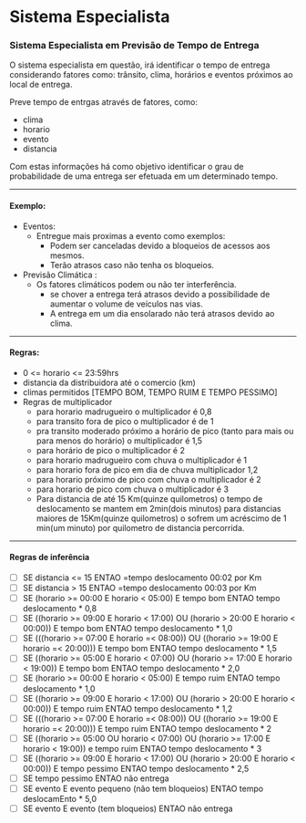 # Sistema Especialista

### Sistema Especialista em Previsão de Tempo de Entrega

O sistema especialista em questão, irá identificar o tempo de entrega considerando fatores como: trânsito, clima, horários e eventos próximos ao local de entrega.

Preve tempo de entrgas através de fatores, como:
- clima
- horario
- evento
- distancia

Com estas informações há como objetivo identificar o grau de probabilidade de uma entrega ser efetuada em um determinado tempo.

---

#### Exemplo:

- Eventos:
    - Entregue mais proximas a evento como exemplos:
        - Podem ser canceladas devido a bloqueios de acessos aos mesmos.
        - Terão atrasos caso não tenha os bloqueios.
- Previsão Climática :
    - Os fatores climáticos podem ou não ter interferência.
        - se chover a entrega terá atrasos devido a possibilidade de aumentar o volume de veículos nas vias.
        - A entrega em um dia ensolarado não terá atrasos devido ao clima.

---
#### Regras:

- 0 <= horario <= 23:59hrs 
- distancia da distribuidora até o comercio (km)
- climas permitidos [TEMPO BOM, TEMPO RUIM E TEMPO PESSIMO]  
- Regras de multiplicador
    - para horario madrugueiro o multiplicador é 0,8
    - para transito fora de pico o multiplicador é de 1 
    - pra transito moderado próximo a horário de pico (tanto para mais ou para menos do horário) o multiplicador é 1,5
    - para horário de pico o multiplicador é 2
    - para horario madrugueiro com chuva o multiplicador é 1
    - para horario fora de pico em dia de chuva multiplicador 1,2
    - para horario próximo de pico com chuva o multiplicador é 2
    - para horario de pico com chuva o multiplicador é 3
    - Para distancia de até 15 Km(quinze quilometros) o tempo de deslocamento se mantem em 2min(dois minutos) para distancias maiores de 15Km(quinze quilometros) o sofrem um acréscimo de 1 min(um minuto) por quilometro de distancia percorrida.

--- 

#### Regras de inferência

- [ ] SE distancia <= 15 ENTAO =tempo deslocamento 00:02 por Km
- [ ] SE distancia > 15 ENTAO =tempo deslocamento 00:03 por Km
- [ ] SE (horario >= 00:00 E horario < 05:00) E tempo bom ENTAO tempo deslocamento * 0,8
- [ ] SE ((horario >= 09:00 E horario < 17:00) OU (horario > 20:00 E horario < 00:00)) E tempo bom ENTAO tempo deslocamento * 1,0
- [ ] SE  (((horario >= 07:00 E horario =< 08:00)) OU ((horario >= 19:00 E horario =< 20:00))) E tempo bom ENTAO tempo deslocamento * 1,5
- [ ] SE ((horario >= 05:00 E horario < 07:00) OU (horario >= 17:00 E horario < 19:00)) E tempo bom ENTAO tempo deslocamento * 2,0
- [ ] SE (horario >= 00:00 E horario < 05:00) E tempo ruim ENTAO tempo deslocamento * 1,0
- [ ] SE ((horario >= 09:00 E horario < 17:00) OU (horario > 20:00 E horario < 00:00)) E tempo ruim ENTAO tempo deslocamento * 1,2
- [ ] SE (((horario >= 07:00 E horario =< 08:00)) OU ((horario >= 19:00 E horario =< 20:00))) E tempo ruim ENTAO tempo deslocamento * 2
- [ ] SE ((horario >= 05:00 OU horario < 07:00) OU (horario >= 17:00 E horario < 19:00)) e tempo ruim ENTAO tempo deslocamento * 3
- [ ] SE ((horario >= 09:00 E horario < 17:00) OU (horario > 20:00 E horario < 00:00)) E tempo pessimo ENTAO tempo deslocamento * 2,5
- [ ] SE tempo pessimo ENTAO não entrega
- [ ] SE evento E evento pequeno (não tem bloqueios) ENTAO tempo deslocamEnto * 5,0
- [ ] SE evento E evento (tem bloqueios) ENTAO não entrega
